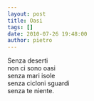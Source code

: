```yaml
---
layout: post
title: Oasi
tags: []
date: 2010-07-26 19:48:00
author: pietro
---
```

Senza deserti<br/>non ci sono oasi<br/>senza mari isole<br/>senza cicloni sguardi<br/>senza te niente.
